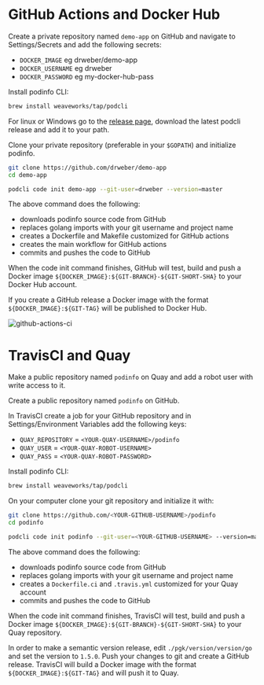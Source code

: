 # GitHub Actions and Docker Hub

Create a private repository named `demo-app` on GitHub and navigate to Settings/Secrets and add the following secrets:

* `DOCKER_IMAGE` eg drweber/demo-app
* `DOCKER_USERNAME` eg drweber
* `DOCKER_PASSWORD` eg my-docker-hub-pass

Install podinfo CLI:

```bash
brew install weaveworks/tap/podcli
```

For linux or Windows go to the 
[release page](https://github.com/drweber/k8s-podinfo/releases), download the latest podcli release and add it to your path.

Clone your private repository (preferable in your `$GOPATH`) and initialize podinfo.

```bash
git clone https://github.com/drweber/demo-app
cd demo-app

podcli code init demo-app --git-user=drweber --version=master
```

The above command does the following:
* downloads podinfo source code from GitHub 
* replaces golang imports with your git username and project name
* creates a Dockerfile and Makefile customized for GitHub actions
* creates the main workflow for GitHub actions
* commits and pushes the code to GitHub

When the code init command finishes, GitHub will test, build and push a Docker image 
`${DOCKER_IMAGE}:${GIT-BRANCH}-${GIT-SHORT-SHA}` to your Docker Hub account.

If you create a GitHub release a Docker image with the format `${DOCKER_IMAGE}:${GIT-TAG}` will be published to Docker Hub.

![github-actions-ci](https://github.com/drweber/k8s-podinfo/blob/master/docs/screens/github-actions-ci.png)

# TravisCI and Quay 

Make a public repository named `podinfo` on Quay and add a robot user with write access to it.

Create a public repository named `podinfo` on GitHub. 

In TravisCI create a job for your GitHub repository and in Settings/Environment Variables add the following keys:

* `QUAY_REPOSITORY` = `<YOUR-QUAY-USERNAME>/podinfo`
* `QUAY_USER` = `<YOUR-QUAY-ROBOT-USERNAME>`
* `QUAY_PASS` = `<YOUR-QUAY-ROBOT-PASSWORD>`

Install podinfo CLI:

```bash
brew install weaveworks/tap/podcli
```

On your computer clone your git repository and initialize it with:

```bash
git clone https://github.com/<YOUR-GITHUB-USERNAME>/podinfo
cd podinfo

podcli code init podinfo --git-user=<YOUR-GITHUB-USERNAME> --version=master
```

The above command does the following:
* downloads podinfo source code from GitHub 
* replaces golang imports with your git username and project name
* creates a `Dockerfile.ci` and `.travis.yml` customized for your Quay account
* commits and pushes the code to GitHub

When the code init command finishes, TravisCI will test, build and push a Docker image 
`${DOCKER_IMAGE}:${GIT-BRANCH}-${GIT-SHORT-SHA}` to your Quay repository.

In order to make a semantic version release, edit `./pgk/version/version/go` and set the version to `1.5.0`.
Push your changes to git and create a GitHub release. 
TravisCI will build a Docker image with the format `${DOCKER_IMAGE}:${GIT-TAG}` and will push it to Quay.
